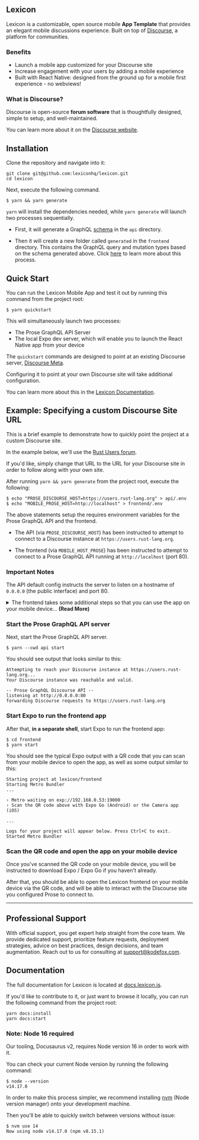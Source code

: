 ## Lexicon

Lexicon is a customizable, open source mobile **App Template** that provides an elegant mobile discussions experience. Built on top of [Discourse](#what-is-discourse), a platform for communities.

### Benefits

- Launch a mobile app customized for your Discourse site
- Increase engagement with your users by adding a mobile experience
- Built with React Native: designed from the ground up for a mobile first experience - no webviews!

### What is Discourse?

Discourse is open-source **forum software** that is thoughtfully designed, simple to setup, and well-maintained.

You can learn more about it on the [Discourse website](https://www.discourse.org/).

## Installation

Clone the repository and navigate into it:

```
git clone git@github.com:lexiconhq/lexicon.git
cd lexicon
```

Next, execute the following command.

```
$ yarn && yarn generate
```

`yarn` will install the dependencies needed, while `yarn generate` will launch two processes sequentially.

- First, it will generate a GraphQL [schema](https://nexusjs.org/docs/guides/schema) in the `api` directory.

- Then it will create a new folder called `generated` in the `frontend` directory. This contains the GraphQL query and mutation types based on the schema generated above. Click [here](https://github.com/apollographql/apollo-tooling#apollo-clientcodegen-output) to learn more about this process.

## Quick Start

You can run the Lexicon Mobile App and test it out by running this command from the project root:

```
$ yarn quickstart
```

This will simultaneously launch two processes:

- The Prose GraphQL API Server
- The local Expo dev server, which will enable you to launch the React Native app from your device

The `quickstart` commands are designed to point at an existing Discourse server, [Discourse Meta](https://meta.discourse.org).

Configuring it to point at your own Discourse site will take additional configuration.

You can learn more about this in the [Lexicon Documentation](https://docs.lexicon.is/quick-start).

## Example: Specifying a custom Discourse Site URL

This is a brief example to demonstrate how to quickly point the project at a custom Discourse site.

In the example below, we'll use the [Rust Users forum](https://users.rust-lang.org).

If you'd like, simply change that URL to the URL for your Discourse site in order to follow along with your own site.

After running `yarn && yarn generate` from the project root, execute the following:

```
$ echo "PROSE_DISCOURSE_HOST=https://users.rust-lang.org" > api/.env
$ echo "MOBILE_PROSE_HOST=http://localhost" > frontend/.env
```

The above statements setup the requires environment variables for the Prose GraphQL API and the frontend.

- The API (via `PROSE_DISCOURSE_HOST`) has been instructed to attempt to connect to a Discourse instance at `https://users.rust-lang.org`.

- The frontend (via `MOBILE_HOST_PROSE`) has been instructed to attempt to connect to a Prose GraphQL API running at `http://localhost` (port 80).

### Important Notes

The API default config instructs the server to listen on a hostname of `0.0.0.0` (the public interface) and port 80.

<details><summary>The frontend takes some additional steps so that you can use the app on your mobile device... <b>(Read More)</b></summary>

This may seem confusing at first, but it actually saves you a bit of time.

In this scenario, the frontend app is running on your mobile device via Expo Go, and the Prose GraphQL API is running on your development machine (e.g. laptop).

So, how could we expect the mobile app to be able to locate a server running on a different device, when we have only told the frontend app to attempt to connect to the API on `localhost`? The API isn't running on your mobile device.

The traditional way to deal with this is to force you to manually lookup your local IP address on the network that your mobile device is also connected to. It would be a value like `192.168.0.53`.

Then, you'd have to update `frontend/.env` with that value.

Even worse, if your local IP address ever changes, everything would break and you'd have to update the environment variable again.

That's kind of a pain, and fortunately Expo provides us an easier way.

We leverage a property from Expo called `debuggerHost` in order to automatically locate the IP address of your development machine. From that value, we strip off the port number and append the port number that your Prose GraphQL API is running on (defaults to port 80).

With this approach, it should all just work automatically.

If you're interested, you can read the code for how we achieve this here: [src/frontend/constants/app.ts](https://github.com/lexiconhq/lexicon/blob/master/frontend/src/constants/app.ts#L30-L46)

</details>

### Start the Prose GraphQL API server

Next, start the Prose GraphQL API server.

```
$ yarn --cwd api start
```

You should see output that looks similar to this:

```
Attempting to reach your Discourse instance at https://users.rust-lang.org...
Your Discourse instance was reachable and valid.

-- Prose GraphQL Discourse API --
listening at http://0.0.0.0:80
forwarding Discourse requests to https://users.rust-lang.org
```

### Start Expo to run the frontend app

After that, **in a separate shell**, start Expo to run the frontend app:

```
$ cd frontend
$ yarn start
```

You should see the typical Expo output with a QR code that you can scan from your mobile device to open the app, as well as some output similar to this:

```
Starting project at lexicon/frontend
Starting Metro Bundler
...

› Metro waiting on exp://192.168.0.53:19000
› Scan the QR code above with Expo Go (Android) or the Camera app (iOS)

...

Logs for your project will appear below. Press Ctrl+C to exit.
Started Metro Bundler
```

### Scan the QR code and open the app on your mobile device

Once you've scanned the QR code on your mobile device, you will be instructed to download Expo / Expo Go if you haven't already.

After that, you should be able to open the Lexicon frontend on your mobile device via the QR code, and will be able to interact with the Discourse site you configured Prose to connect to.

---

## Professional Support

With official support, you get expert help straight from the core team. We provide dedicated support, prioritize feature requests, deployment strategies, advice on best practices, design decisions, and team augmentation. Reach out to us for consulting at support@kodefox.com.

## Documentation

The full documentation for Lexicon is located at [docs.lexicon.is](https://docs.lexicon.is).

If you'd like to contribute to it, or just want to browse it locally, you can run the following command from the project root:

```
yarn docs:install
yarn docs:start
```

### Note: Node 16 required

Our tooling, Docusaurus v2, requires Node version 16 in order to work with it.

You can check your current Node version by running the following command:

```
$ node --version
v14.17.0
```

In order to make this process simpler, we recommend installing [nvm](https://github.com/nvm-sh/nvm) (Node version manager) onto your development machine.

Then you'll be able to quickly switch between versions without issue:

```
$ nvm use 14
Now using node v14.17.0 (npm v8.15.1)
```
